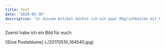 ```yaml
---
title: Test
date: "2020-05-30"
description: "In diesem Artikel möchte ich ein paar Möglichkeiten mit Markdown ausprobieren."
---
```


Zuerst habe ich ein Bild für euch:

![Eine Pusteblume] (./20170510_164540.jpg)